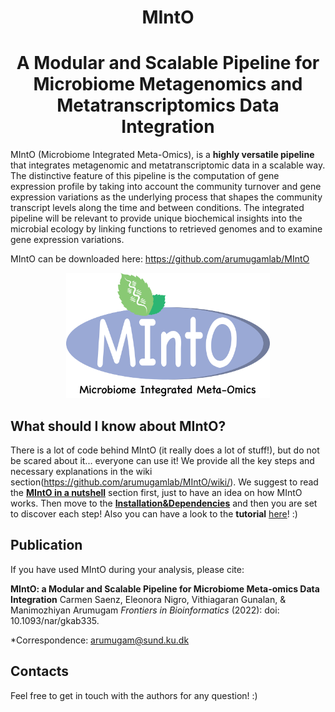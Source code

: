 <h1 align="center"> MIntO </h1>
<h1 align="center"> A Modular and Scalable Pipeline for Microbiome Metagenomics and Metatranscriptomics Data Integration </h1>

MIntO (Microbiome Integrated Meta-Omics), is a **highly versatile pipeline** that integrates metagenomic and metatranscriptomic data in a scalable way.
The distinctive feature of this pipeline is the computation of gene expression profile by taking into account the community turnover and gene expression variations as the underlying process that shapes the community transcript levels along the time and between conditions.
The integrated pipeline will be relevant to provide unique biochemical insights into the microbial ecology by linking functions to retrieved genomes and to examine gene expression variations. 

MIntO can be downloaded here:  https://github.com/arumugamlab/MIntO

<p align="center"><img src="images/MIntO_blu_Microbiome_integrated_meta_omics.png" height="200" /></p>


## What should I know about MIntO?
There is a lot of code behind MIntO (it really does a lot of stuff!), but do not be scared about it... everyone can use it! 
We provide all the key steps and necessary explanations in the wiki section(https://github.com/arumugamlab/MIntO/wiki/). 
We suggest to read the **[MIntO in a nutshell](https://github.com/arumugamlab/MIntO/wiki/MIntO-in-a-nutshell)** section first, just to have an idea on how MIntO works. 
Then move to the **[Installation&Dependencies](https://github.com/arumugamlab/MIntO/wiki/Installation&Dependencies)** and then you are set to discover each step! 
Also you can have a look to the **tutorial** [here](https://github.com/arumugamlab/MIntO/wiki/MIntO-tutorial)! :)


## Publication

If you have used MIntO during your analysis, please cite:

**MIntO: a Modular and Scalable Pipeline for Microbiome Meta-omics Data Integration**
Carmen Saenz, Eleonora Nigro, Vithiagaran Gunalan, & Manimozhiyan Arumugam
_Frontiers in Bioinformatics_ (2022): doi: 10.1093/nar/gkab335.

*Correspondence: arumugam@sund.ku.dk


## Contacts
Feel free to get in touch with the authors for any question! :) 
